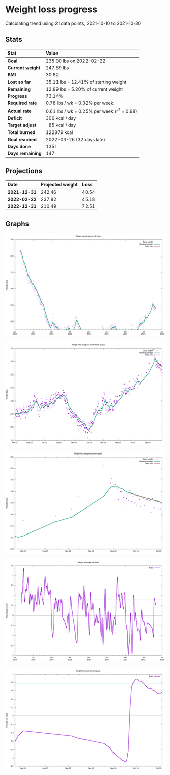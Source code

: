 # Weight loss progress

Calculating trend using 21 data points, 2021-10-10 to 2021-10-30

## Stats

Stat|Value
:-|:-
**Goal**|235.00 lbs on 2022-02-22
**Current weight**|247.89 lbs
**BMI**|30.82
**Lost so far**|35.11 lbs = 12.41% of starting weight
**Remaining**|12.89 lbs =  5.20% of current  weight
**Progress**|73.14%
**Required rate**|0.78 lbs / wk = 0.32% per week
**Actual rate**|0.61 lbs / wk = 0.25% per week  (r<sup>2</sup> = 0.98)
**Deficit**|306 kcal / day
**Target adjust**|-85 kcal / day
**Total burned**|122879 kcal
**Goal reached**|2022-03-26 (32 days late)
**Days done**|1351
**Days remaining**|147

## Projections

Date|Projected weight|Loss
:-|:-|:-
**2021-12-31**|242.46|40.54
**2022-02-22**|237.82|45.18
**2022-12-31**|210.49|72.51

## Graphs

![](weight-graph-alltime.png)

![](weight-graph-covid.png)

![](weight-graph-recent.png)

![](rate-graph-alltime.png)

![](rate-graph-recent.png)
